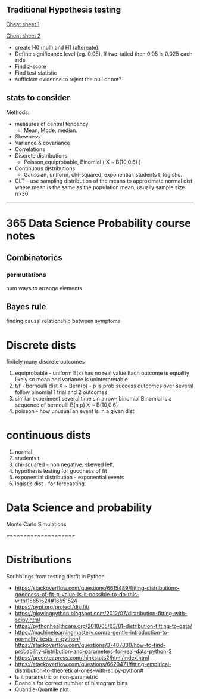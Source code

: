 ## Traditional Hypothesis testing
[Cheat sheet 1](https://cheatography.com/mmmmy/cheat-sheets/hypothesis-testing-cheatsheet/)

[Cheat sheet 2](https://web.mit.edu/~csvoss/Public/usabo/stats_handout.pdf)

* create H0 (null) and H1 (alternate).
* Define significance level (eg. 0.05). If two-tailed then 0.05 is 0.025 each side
* Find z-score
* Find test statistic
* sufficient evidence to reject the null or not?

## stats to consider
Methods:
* measures of central tendency
	* Mean, Mode, median.
* Skewness
* Variance & covariance
* Correlations
* Discrete distributions
	* Poisson,equiprobable, Binomial ( X ~ B(10,0.6) ) 
* Continuous distributions
	* Gaussian, uniform, chi-squared, exponential, students t, logistic.
* CLT - use sampling distribution of the means to approximate normal dist where mean is the same as the population mean, usually sample size n>30


---------------


# 365 Data Science Probability course notes

## Combinatorics
### permutations
num ways to arrange elements
## Bayes rule
finding causal relationship between symptoms


# Discrete dists
finitely many discrete outcomes

1. equiprobable - uniform
E(x) has no real value
Each outcome is equallty likely so mean and variance is uninterpretable
2. t/f - bernoulli dist
X ~ Bern(p) - p is prob success
outcomes over several follow binomial
1 trial and 2 outcomes
3. similar experiment several time sin a row- binomial
Binomial is a sequence of bernoulli
B(n,p)
X ~ B(10,0.6)
4. poisson - how unusual an event is in a given dist


# continuous dists
1. normal
2. students t
3. chi-squared - non negative, skewed left,
4. hypothesis testing for goodness of fit
5. exponential distribution - exponential events
6. logistic dist - for forecasting

# Data Science and probability
Monte Carlo Simulations

====================

# Distributions
Scribblings from testing distfit in Python.


* https://stackoverflow.com/questions/6615489/fitting-distributions-goodness-of-fit-p-value-is-it-possible-to-do-this-with/16651524#16651524
* https://pypi.org/project/distfit/
* https://glowingpython.blogspot.com/2012/07/distribution-fitting-with-scipy.html
* https://pythonhealthcare.org/2018/05/03/81-distribution-fitting-to-data/ 
* https://machinelearningmastery.com/a-gentle-introduction-to-normality-tests-in-python/ https://stackoverflow.com/questions/37487830/how-to-find-probability-distribution-and-parameters-for-real-data-python-3 
* https://greenteapress.com/thinkstats2/html/index.html
* https://stackoverflow.com/questions/6620471/fitting-empirical-distribution-to-theoretical-ones-with-scipy-python#
* Is it parametric or non-parametric
* Doane's for correct number of histogram bins
* Quantile-Quantile plot

